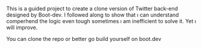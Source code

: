 This is a guided project to create a clone version of Twitter back-end designed by Boot-dev. I followed along to show that ı can understand comperhend the logic even tough sometimes ı am inefficient to solve it. Yet ı will improve.

You can clone the repo or better go build yourself on boot.dev
